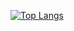 [![Top Langs](https://github-readme-stats.vercel.app/api/top-langs/?username=Fly0w
)](https://github.com/anuraghazra/github-readme-stats)
